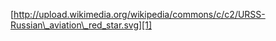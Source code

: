 [http://upload.wikimedia.org/wikipedia/commons/c/c2/URSS-Russian\_aviation\_red_star.svg][1]

 [1]: http://upload.wikimedia.org/wikipedia/commons/c/c2/URSS-Russian_aviation_red_star.svg